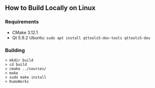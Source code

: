 ## How to Build Locally on Linux

### Requirements
- CMake 3.12.1
- Qt 5.9.2 Ubuntu: `sudo apt install qttools5-dev-tools qttools5-dev`

### Building
```
> mkdir build
> cd build
> cmake ../sources/
> make
> sudo make install
> KumoWorks
```
